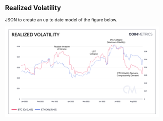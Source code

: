 ## Realized Volatility


JSON to create an up to date model of the figure below. 

![BTC](./Realized_Volatility-annotated.png)
